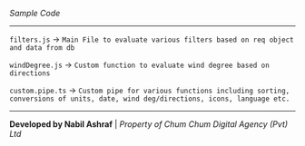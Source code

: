 *Sample Code*

-------------------------------------------------------------

`filters.js` -> `Main File to evaluate various filters based on req object and data from db`

`windDegree.js` -> `Custom function to evaluate wind degree based on directions`

`custom.pipe.ts` -> `Custom pipe for various functions including sorting, conversions of units, date, wind deg/directions, icons, language etc.`

-----------------------------------------------------------
**Developed by Nabil Ashraf** | *Property of Chum Chum Digital Agency (Pvt) Ltd*
